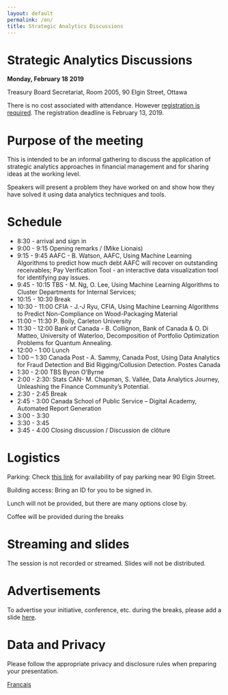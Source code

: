 ```yaml
---
layout: default
permalink: /en/ 
title: Strategic Analytics Discussions
---
```


# Strategic Analytics Discussions 
**Monday, February 18 2019** 

Treasury Board Secretariat, Room 2005, 90 Elgin Street, Ottawa 


There is no cost associated with attendance.  However [registration is required](https://docs.google.com/forms/d/e/1FAIpQLSdRJMLB10MEHzbWySAwDr4Pk_opMI97CMn85WxPBImEopAG7g/viewform). The registration deadline is February 13, 2019. 

# Purpose of the meeting 

This is intended to be an informal gathering to discuss the application of strategic analytics approaches in financial management and for sharing ideas at the working level.  

Speakers will present a problem they have worked on and show how they have solved it using data analytics techniques and tools. 

# Schedule
*   8:30 - arrival and sign in 
*   9:00 - 9:15 Opening remarks / (Mike Lionais)
*   9:15 - 9:45 AAFC - B. Watson, AAFC, Using Machine Learning Algorithms to predict how much debt AAFC will recover on outstanding receivables; Pay Verification Tool - an interactive data visualization tool for identifying pay issues. 
*   9:45 - 10:15 TBS - M. Ng, O. Lee, Using Machine Learning Algorithms to Cluster Departments for Internal Services; 
*   10:15 - 10:30 Break  
*   10:30 - 11:00 CFIA -  J.-J Ryu, CFIA, Using Machine Learning Algorithms to Predict Non-Compliance on Wood-Packaging Material
*	11:00 – 11:30 P. Boily, Carleton University 
*	11:30 - 12:00 Bank of Canada - B. Collignon, Bank of Canada & O. Di Matteo, University of Waterloo, Decomposition of Portfolio Optimization Problems for Quantum Annealing.
*	12:00 - 1:00 Lunch 
*	1:00 – 1:30 Canada Post - A. Sammy, Canada Post, Using Data Analytics for Fraud Detection and Bid Rigging/Collusion Detection.
Postes Canada 
*	1:30 - 2:00 TBS Byron O’Byrne 
*	2:00 - 2:30: Stats CAN- M. Chapman, S. Vallée,  Data Analytics Journey, Unleashing the Finance Community’s Potential.
*	2:30 - 2:45 Break 
*	2:45 - 3:00 Canada School of Public Service – Digital Academy, Automated Report Generation
*	3:00 - 3:30 
*	3:30 - 3:45 
*	3:45 - 4:00 Closing discussion / Discussion de clôture


# Logistics

Parking: Check [this link](https://en.parkopedia.ca/parking/locations/90_elgin_street_ottawa_ontario_k1p_5e7_canada_f244msbc8ps/?country=ca&arriving=201902180900&leaving=201902181600) for availability of pay parking near 90 Elgin Street.

Building access: Bring an ID for you to be signed in.

Lunch will not be provided, but there are many options close by.

Coffee will be provided during the breaks 

# Streaming and slides

The session is not recorded or streamed. Slides will not be distributed. 

# Advertisements 

To advertise your initiative, conference, etc. during the breaks, please add a slide [here](https://docs.google.com/presentation/d/1YCxLR5mS_Y0nTLxM-Ri_rZAuEs60fSdvfPDTxKqPY4A/edit#slide=id.p1). 

# Data and Privacy 

Please follow the appropriate privacy and disclosure rules when preparing your presentation.

[Francais](./fr.md)
